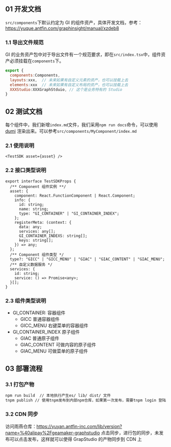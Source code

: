 ## 01 开发文档

`src/components`下默认约定为 GI 的组件资产，具体开发文档，参考：https://yuque.antfin.com/graphinsight/manual/xzdeb8

### 1.1 导出文件规范

GI 的业务资产包中对于导出文件有一个规范要求，即在`src/index.tsx`中，组件资产必须挂载在`components`下。

```jsx |  pure
export {
  components:Components,
  layouts:xxx,  // 未来如果有自定义元素的资产，也可以挂载上去
  elements:xxx  // 未来如果有自定义布局的资产，也可以挂载上去
  XXXStudio:XXXGraphStduio, // 这个是业务特有的 Studio
}
```

## 02 测试文档

每个组件中，我们新增`index.md`文件，我们采用`npm run docs`命令，可以使用 [dumi](https://d.umijs.org/) 渲染出来。可以参考`src/components/MyComponent/index.md`

### 2.1 使用说明

```tsx | pure
<TestSDK asset={asset} />
```

### 2.2 接口类型说明

```tsx | pure
export interface TestSDKProps {
  /** Component 组件实例 **/
  asset: {
    component: React.FunctionComponent | React.Component;
    info: {
      id: string;
      name: string;
      type: "GI_CONTAINER" | "GI_CONTAINER_INDEX";
    };
    registerMeta: (context: {
      data: any;
      services: any[];
      GI_CONTAINER_INDEXS: string[];
      keys: string[];
    }) => any;
  };
  /** Component 组件类型 */
  type?: "GICC" | "GICC_MENU" | "GIAC" | "GIAC_CONTENT" | "GIAC_MENU";
  /** 自定义数据服务 */
  services: {
    id: string;
    service: () => Promise<any>;
  }[];
}
```

### 2.3 组件类型说明

- GI_CONTAINER: 容器组件
  - GICC 普通容器组件
  - GICC_MENU 右键菜单的容器组件
- GI_CONTAINER_INDEX 原子组件
  - GIAC 普通原子组件
  - GIAC_CONTENT 可做内容的原子组件
  - GIAC_MENU 可做菜单的原子组件

## 03 部署流程

### 3.1 打包产物

```bash
npm run build  // 本地执行产生es/ lib/ dist/ 文件
tnpm publish // 使用tnpm发布到内部npm仓库，如果第一次发布，需要tnpm login 登陆
```

### 3.2 CDN 同步

访问雨燕仓库：https://yuyan.antfin-inc.com/lib/version?name=%40alipay%2Fgeamaker-graphstudio
点击同步，进行包的同步，未发布可以点击发布，这样就可以使得 GrapStudio 的产物同步到 CDN 上
